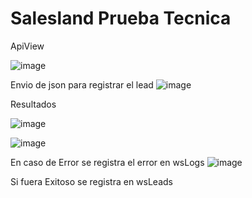 # Salesland Prueba Tecnica
  ApiView 
  
  ![image](https://github.com/user-attachments/assets/17ee1023-7c9f-4fcd-862c-a3cc0a4bd6de)

 Envio de json para registrar el lead
![image](https://github.com/user-attachments/assets/1d50ce17-f18e-441d-8756-41b008affeba)

 Resultados
 
![image](https://github.com/user-attachments/assets/6018c2cc-53bb-4f18-bfad-fb5bc97816ff)

![image](https://github.com/user-attachments/assets/8c3c8bf1-52c2-4616-a0eb-62a889f6c313)

En caso de Error se registra el error en wsLogs
![image](https://github.com/user-attachments/assets/daa39f7f-7f0f-40be-857e-a7a42005adea)

Si fuera Exitoso se registra en wsLeads
